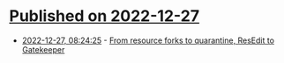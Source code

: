 # [Published on 2022-12-27](index.md)

* [2022-12-27, 08:24:25](https://lobste.rs/s/mrtxtc/from_resource_forks_quarantine_resedit) - [From resource forks to quarantine, ResEdit to Gatekeeper](https://eclecticlight.co/2022/12/27/from-resource-forks-to-quarantine-resedit-to-gatekeeper/)
